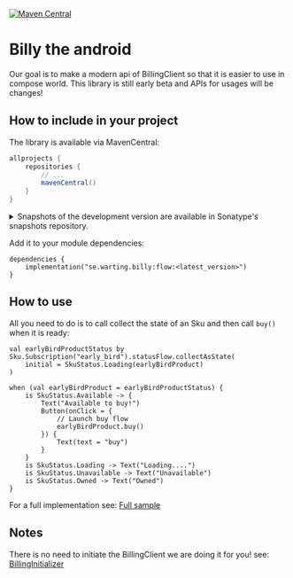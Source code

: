 [![Maven Central](https://maven-badges.herokuapp.com/maven-central/se.warting.billy/flow/badge.png)](https://maven-badges.herokuapp.com/maven-central/se.warting.se.warting.billy/flow)

# Billy the android

Our goal is to make a modern api of BillingClient so that it is easier to use in compose world.
This library is still early beta and APIs for usages will be changes!

## How to include in your project

The library is available via MavenCentral:

```groovy
allprojects {
    repositories {
        // ...
        mavenCentral()
    }
}
```

<details>
<summary>Snapshots of the development version are available in Sonatype's snapshots repository.</summary>
<p>

[![Sonatype Nexus (Snapshots)](https://img.shields.io/nexus/s/se.warting.billy/flow?server=https%3A%2F%2Foss.sonatype.org)](https://oss.sonatype.org/content/repositories/snapshots/se/warting/billy/flow/)

```groovy
allprojects {
    repositories {
        // ...
        maven {
            url 'https://oss.sonatype.org/content/repositories/snapshots/'
        }
    }
}
```

</p>
</details>

Add it to your module dependencies:

```
dependencies {
    implementation("se.warting.billy:flow:<latest_version>")
}
```

## How to use

All you need to do is to call collect the state of an Sku and then call `buy()` when it is ready:

```
val earlyBirdProductStatus by Sku.Subscription("early_bird").statusFlow.collectAsState(
    initial = SkuStatus.Loading(earlyBirdProduct)
)

when (val earlyBirdProduct = earlyBirdProductStatus) {
    is SkuStatus.Available -> {
        Text("Available to buy!")
        Button(onClick = {
            // Launch buy flow
            earlyBirdProduct.buy()
        }) {
            Text(text = "buy")
        }
    }
    is SkuStatus.Loading -> Text("Loading....")
    is SkuStatus.Unavailable -> Text("Unavailable")
    is SkuStatus.Owned -> Text("Owned")
}

```

For a full implementation
see: [Full sample](app/src/main/java/se/warting/sampleapp/compose/ComposeBillingScreen.kt)

## Notes

There is no need to initiate the BillingClient we are doing it for you! see: [BillingInitializer](lib/src/main/java/se/warting/billy/flow/BillingInitializer.kt)